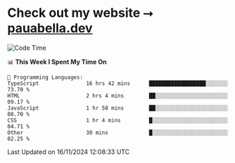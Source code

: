 # Check out my website ⭢ [pauabella.dev](https://pauabella.dev)

<!--START_SECTION:waka-->
![Code Time](http://img.shields.io/badge/Code%20Time-3%2C891%20hrs%2027%20mins-blue)

📊 **This Week I Spent My Time On** 

```text
💬 Programming Languages: 
TypeScript               16 hrs 42 mins      ██████████████████░░░░░░░   73.70 % 
HTML                     2 hrs 4 mins        ██░░░░░░░░░░░░░░░░░░░░░░░   09.17 % 
JavaScript               1 hr 58 mins        ██░░░░░░░░░░░░░░░░░░░░░░░   08.70 % 
CSS                      1 hr 4 mins         █░░░░░░░░░░░░░░░░░░░░░░░░   04.71 % 
Other                    30 mins             █░░░░░░░░░░░░░░░░░░░░░░░░   02.25 % 
```


 Last Updated on 16/11/2024 12:08:33 UTC
<!--END_SECTION:waka-->
